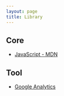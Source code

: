 ```yaml
---
layout: page
title: Library
---
```


## Core

- [JavaScript - MDN](https://developer.mozilla.org/zh-CN/docs/Web/JavaScript)  


## Tool

- [Google Analytics](https://www.google.com/analytics/web/)

